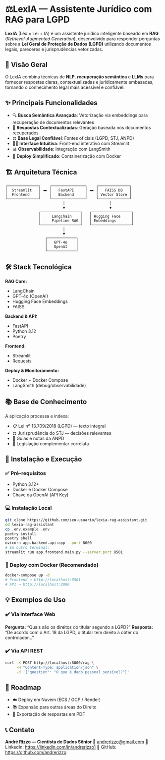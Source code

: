 # ⚖️LexIA — Assistente Jurídico com RAG para LGPD

**LexIA** (Lex = Lei + IA) é um assistente jurídico inteligente baseado em **RAG** (_Retrieval-Augmented Generation_), desenvolvido para responder perguntas sobre a **Lei Geral de Proteção de Dados (LGPD)** utilizando documentos legais, pareceres e jurisprudências vetorizadas.

## 🎯 Visão Geral

O LexIA combina técnicas de **NLP**, **recuperação semântica** e **LLMs** para fornecer respostas claras, contextualizadas e juridicamente embasadas, tornando o conhecimento legal mais acessível e confiável.

## ✨ Principais Funcionalidades

- 🔍 **Busca Semântica Avançada**: Vetorização via embeddings para recuperação de documentos relevantes
- 💬 **Respostas Contextualizadas**: Geração baseada nos documentos recuperados
- ⚖️ **Base Legal Confiável**: Fontes oficiais (LGPD, STJ, ANPD)
- 🧑‍💼 **Interface Intuitiva**: Front-end interativo com Streamlit
- 📊 **Observabilidade**: Integração com LangSmith
- 🐳 **Deploy Simplificado**: Containerização com Docker

## 🏗️ Arquitetura Técnica

```plaintext
┌──────────────┐    ┌───────────────┐    ┌──────────────┐
│  Streamlit   │ ◄► │   FastAPI     │ ◄► │   FAISS DB   │
│  Frontend    │    │   Backend     │    │ Vector Store │
└──────────────┘    └───────────────┘    └──────────────┘
                          │                    │
                          ▼                    ▼
               ┌──────────────────┐   ┌──────────────────┐
               │     LangChain    │   │ Hugging Face     │
               │     Pipeline RAG │   │ Embeddings       │
               └──────────────────┘   └──────────────────┘
                          │
                          ▼
                  ┌─────────────┐
                  │   GPT-4o    │
                  │   OpenAI    │
                  └─────────────┘
```

## 🛠️ Stack Tecnológica

**RAG Core:**

- LangChain
- GPT-4o (OpenAI)
- Hugging Face Embeddings
- FAISS

**Backend & API:**

- FastAPI
- Python 3.12
- Poetry

**Frontend:**

- Streamlit
- Requests

**Deploy & Monitoramento:**

- Docker + Docker Compose
- LangSmith (debug/observabilidade)

## 📚 Base de Conhecimento

A aplicação processa e indexa:

- 📋 Lei nº 13.709/2018 (LGPD) — texto integral
- ⚖️ Jurisprudência do STJ — decisões relevantes
- 📄 Guias e notas da ANPD
- 🔗 Legislação complementar correlata

## 🚀 Instalação e Execução

### ✅ Pré-requisitos

- Python 3.12+
- Docker e Docker Compose
- Chave da OpenAI (API Key)

### 💻 Instalação Local

```bash
git clone https://github.com/seu-usuario/lexia-rag-assistant.git
cd lexia-rag-assistant
cp .env.example .env
poetry install
poetry shell
uvicorn app.backend.api:app --port 8000
# Em outro terminal:
streamlit run app.frontend.main.py --server.port 8501
```

### 🐳 Deploy com Docker (Recomendado)

```bash
docker-compose up -d
# Frontend → http://localhost:8501
# API → http://localhost:8000
```

## 💡 Exemplos de Uso

### ✔️ Via Interface Web

**Pergunta:** “Quais são os direitos do titular segundo a LGPD?”
**Resposta:** “De acordo com o Art. 18 da LGPD, o titular tem direito a obter do controlador...”

### ✔️ Via API REST

```bash
curl -X POST http://localhost:8000/rag \
     -H "Content-Type: application/json" \
     -d '{"question": "O que é dado pessoal sensível?"}'
```

## 🔮 Roadmap

- ☁️ Deploy em Nuvem (ECS / GCP / Render)
- 📚 Expansão para outras áreas do Direito
- 📑 Exportação de respostas em PDF

## 📞 Contato

**André Rizzo — Cientista de Dados Sênior**
📧 andrerizzo@gmail.com
💼 LinkedIn: https://linkedin.com/in/andrerizzo1
🐙 GitHub: https://github.com/andrerizzo
